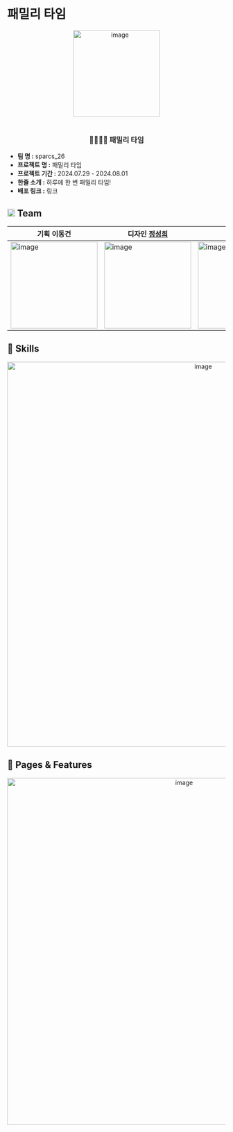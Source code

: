 # 패밀리 타임

<div align="center">
  <img width="200" alt="image" src="https://github.com/user-attachments/assets/775b978b-eb89-4b04-8f97-1ba57d951442">
</div>

</br>
<div align="center"><h3>👨‍👩‍👧‍👦 패밀리 타임</h3></div>

- **팀 명 :** sparcs_26
- **프로젝트 명 :** 패밀리 타임
- **프로젝트 기간 :** 2024.07.29 - 2024.08.01
- **한줄 소개 :** 하루에 한 번 패밀리 타임!
- **배포 링크 :** 링크

## <img width="18px" height="18px" src="https://github.com/codestates-seb/seb44_main_017/assets/120166543/9317d682-e804-4a3b-b6e0-57fd9aa0921b"> Team

| 기획 이동건  | 디자인 [정성희](https://tulip-turtle-82d.notion.site/PORTFOLIO-40624478eab140b59055aa505b6207e6?pvs=4)  | FE [이정우](https://github.com/MiRoro2)  | BE [오예찬](https://github.com/happy-yeachan)  |
|---|---|---|---|
| <img width="200" alt="image" src="https://github.com/user-attachments/assets/1f8808bb-88df-4675-8633-8e267ef4acd0">| <img width="200" alt="image" src="https://github.com/user-attachments/assets/eda2f4b9-a66e-48c8-8117-2e1c5e0e477d">|<img width="200" alt="image" src="https://github.com/user-attachments/assets/a298a39b-a0cc-444e-b790-5e1595533521">|<img width="200" alt="image" src="https://github.com/user-attachments/assets/27ae5167-e15d-4e05-9bb6-95f4353b5064">                                                                             

<div markdown="1">


## 🔨 Skills

<div align="center">
<img width="888" alt="image" src="https://github.com/user-attachments/assets/a278d9db-1e5c-4fb2-b227-d31e0e771626">



</div>

## 💫 Pages & Features
<div align="center">
<img width="800" alt="image" src="https://github.com/user-attachments/assets/f3d7f749-28cc-4ec4-88e4-ee9ed6340d1f">
</div>

